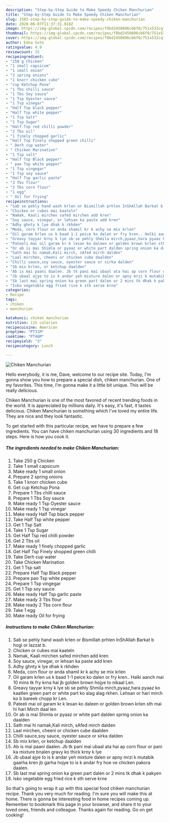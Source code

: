 ```yaml
---
description: "Step-by-Step Guide to Make Speedy Chiken Manchurian"
title: "Step-by-Step Guide to Make Speedy Chiken Manchurian"
slug: 1502-step-by-step-guide-to-make-speedy-chiken-manchurian
date: 2020-06-07T11:37:31.018Z
image: https://img-global.cpcdn.com/recipes/f8bd2450896cb6f0/751x532cq70/chiken-manchurian-recipe-main-photo.jpg
thumbnail: https://img-global.cpcdn.com/recipes/f8bd2450896cb6f0/751x532cq70/chiken-manchurian-recipe-main-photo.jpg
cover: https://img-global.cpcdn.com/recipes/f8bd2450896cb6f0/751x532cq70/chiken-manchurian-recipe-main-photo.jpg
author: Edna Soto
ratingvalue: 4.9
reviewcount: 15
recipeingredient:
- "250 g Chicken"
- "1 small capsicum"
- "1 small onion"
- "2 spring onions"
- "1 knorr chicken cube"
- "cup Ketchup Pona"
- "1 Tbs chilli sauce"
- "1 Tbs Soy sauce"
- "1 Tsp Oyester sauce"
- "1 Tsp vinegar"
- "Half Tsp black pepper"
- "Half Tsp white pepper"
- "1 Tsp Salt"
- "1 Tsp Sugar"
- "Half Tsp red chilli powder"
- "2 Tbs oil"
- "1 finely chopped garlic"
- "Half Tsp Finely shopped green chilli"
- " Derh cup water"
- " Chicken Marination"
- "1 Tsp salt"
- "Half Tsp Black pepper"
- " pao Tsp white pepper"
- "1 Tsp vingegar"
- "1 Tsp soy sauce"
- "Half Tsp garlic paste"
- "3 Tbs flour"
- "2 Tbs corn flour"
- "1 egg"
- " Oil for frying"
recipeinstructions:
- "Sab se pehly hand wash krlen or Bismillah prhlen InShAllah Barkat b hogi or lazzat b."
- "Chicken or cubes mai kaateln"
- "Namak, Kaali mirchen safed mirchen add kren"
- "Soy sauce, vinegar, or lehsan ka paste add kren"
- "Adhy ghnty k lye dhak k rkhden"
- "Meda, corn flour or anda shamil kr k achy se mix krlen"
- "Oil garam krlen us k baad 1-1 peice ko dalen or fry kren.. Halki aanch mai 10 mins tk fry krna hai jb golden brown hojye to nikaal Len."
- "Greavy tayyar krny k lye sb se pehly Shmila mirch,pyaaz,hara pyaaz ko kaatlen green part or white part ko alag alag rkhen. Lehsan or hari mirch ko b bareek chopp kr Len."
- "Pateeli mai oil garam kr k lesan ko daleen or golden brown krlen sth mai hi hari Mirch daal len"
- "Or ab is mai Shimla or pyaaz or white part dalden spring onion ka daalden"
- "Sath mai hi namak,Kali mirch, sAfed mirch dalden"
- "Laal mirchen, cheeni or chicken cube daalden"
- "Chilli sauce,soy sauce, oyester sauce or sirka dalden"
- "Sb mix krlen, or ketchup daalden"
- "Ab is mai paani daalen. Jb tk pani mai ubaal ata hai ap corn flour or pani ka mixture bnalen gravy ko thick krny k lye"
- "Jb ubaal ajye to is k andar yeh mixture dalen or apny mrzi k mutabik gaarha kren jb garha hojye to is k andar fry hoe ve chicken pakora daalen."
- "Sb last mai spring onion ka green part dalen or 2 mins tk dhak k pakyen"
- "Isko vegetable egg fried rice k sth serve krne"
categories:
- Recipe
tags:
- chiken
- manchurian

katakunci: chiken manchurian 
nutrition: 115 calories
recipecuisine: American
preptime: "PT31M"
cooktime: "PT46M"
recipeyield: "3"
recipecategory: Lunch

---
```



![Chiken Manchurian](https://img-global.cpcdn.com/recipes/f8bd2450896cb6f0/751x532cq70/chiken-manchurian-recipe-main-photo.jpg)

Hello everybody, it is me, Dave, welcome to our recipe site. Today, I'm gonna show you how to prepare a special dish, chiken manchurian. One of my favorites. This time, I'm gonna make it a little bit unique. This will be really delicious.

Chiken Manchurian is one of the most favored of recent trending foods in the world. It is appreciated by millions daily. It's easy, it's fast, it tastes delicious. Chiken Manchurian is something which I've loved my entire life. They are nice and they look fantastic.




To get started with this particular recipe, we have to prepare a few ingredients. You can have chiken manchurian using 30 ingredients and 18 steps. Here is how you cook it.

<!--inarticleads1-->

##### The ingredients needed to make Chiken Manchurian:

1. Take 250 g Chicken
1. Take 1 small capsicum
1. Make ready 1 small onion
1. Prepare 2 spring onions
1. Take 1 knorr chicken cube
1. Get cup Ketchup Pona
1. Prepare 1 Tbs chilli sauce
1. Prepare 1 Tbs Soy sauce
1. Make ready 1 Tsp Oyester sauce
1. Make ready 1 Tsp vinegar
1. Make ready Half Tsp black pepper
1. Take Half Tsp white pepper
1. Get 1 Tsp Salt
1. Take 1 Tsp Sugar
1. Get Half Tsp red chilli powder
1. Get 2 Tbs oil
1. Make ready 1 finely chopped garlic
1. Get Half Tsp Finely shopped green chilli
1. Take  Derh cup water
1. Take  Chicken Marination
1. Get 1 Tsp salt
1. Prepare Half Tsp Black pepper
1. Prepare  pao Tsp white pepper
1. Prepare 1 Tsp vingegar
1. Get 1 Tsp soy sauce
1. Make ready Half Tsp garlic paste
1. Make ready 3 Tbs flour
1. Make ready 2 Tbs corn flour
1. Take 1 egg
1. Make ready  Oil for frying




<!--inarticleads2-->

##### Instructions to make Chiken Manchurian:

1. Sab se pehly hand wash krlen or Bismillah prhlen InShAllah Barkat b hogi or lazzat b.
1. Chicken or cubes mai kaateln
1. Namak, Kaali mirchen safed mirchen add kren
1. Soy sauce, vinegar, or lehsan ka paste add kren
1. Adhy ghnty k lye dhak k rkhden
1. Meda, corn flour or anda shamil kr k achy se mix krlen
1. Oil garam krlen us k baad 1-1 peice ko dalen or fry kren.. Halki aanch mai 10 mins tk fry krna hai jb golden brown hojye to nikaal Len.
1. Greavy tayyar krny k lye sb se pehly Shmila mirch,pyaaz,hara pyaaz ko kaatlen green part or white part ko alag alag rkhen. Lehsan or hari mirch ko b bareek chopp kr Len.
1. Pateeli mai oil garam kr k lesan ko daleen or golden brown krlen sth mai hi hari Mirch daal len
1. Or ab is mai Shimla or pyaaz or white part dalden spring onion ka daalden
1. Sath mai hi namak,Kali mirch, sAfed mirch dalden
1. Laal mirchen, cheeni or chicken cube daalden
1. Chilli sauce,soy sauce, oyester sauce or sirka dalden
1. Sb mix krlen, or ketchup daalden
1. Ab is mai paani daalen. Jb tk pani mai ubaal ata hai ap corn flour or pani ka mixture bnalen gravy ko thick krny k lye
1. Jb ubaal ajye to is k andar yeh mixture dalen or apny mrzi k mutabik gaarha kren jb garha hojye to is k andar fry hoe ve chicken pakora daalen.
1. Sb last mai spring onion ka green part dalen or 2 mins tk dhak k pakyen
1. Isko vegetable egg fried rice k sth serve krne




So that's going to wrap it up with this special food chiken manchurian recipe. Thank you very much for reading. I'm sure you will make this at home. There is gonna be interesting food in home recipes coming up. Remember to bookmark this page in your browser, and share it to your loved ones, friends and colleague. Thanks again for reading. Go on get cooking!
